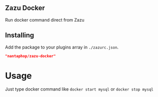 ## Zazu Docker
Run docker command direct from Zazu

## Installing

Add the package to your plugins array in `./zazurc.json`.

~~~ json
"nantaphop/zazu-docker"
~~~

# Usage
Just type docker command like `docker start mysql` or `docker stop mysql`

